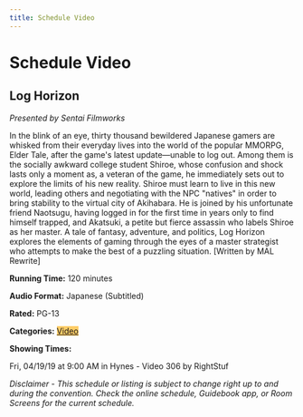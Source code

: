 ```yaml
---
title: Schedule Video
---
```

# Schedule Video

## Log Horizon

*Presented by Sentai Filmworks*

In the blink of an eye, thirty thousand bewildered Japanese gamers are whisked from their everyday lives into the world of the popular MMORPG, Elder Tale, after the game's latest update—unable to log out. Among them is the socially awkward college student Shiroe, whose confusion and shock lasts only a moment as, a veteran of the game, he immediately sets out to explore the limits of his new reality. Shiroe must learn to live in this new world, leading others and negotiating with the NPC "natives" in order to bring stability to the virtual city of Akihabara. He is joined by his unfortunate friend Naotsugu, having logged in for the first time in years only to find himself trapped, and Akatsuki, a petite but fierce assassin who labels Shiroe as her master. A tale of fantasy, adventure, and politics, Log Horizon explores the elements of gaming through the eyes of a master strategist who attempts to make the best of a puzzling situation. [Written by MAL Rewrite]

**Running Time:** 120 minutes

**Audio Format:** Japanese (Subtitled)

**Rated:** PG-13

**Categories:** <a href="/AB-Site-Redesign/activities/category_details.html" class="schedule-category" style="background-color:#FFCC66;">Video</a>

**Showing Times:**

Fri, 04/19/19 at 9:00 AM in Hynes - Video 306 by RightStuf

*Disclaimer - This schedule or listing is subject to change right up to and during the convention. Check the online schedule, Guidebook app, or Room Screens for the current schedule.*
